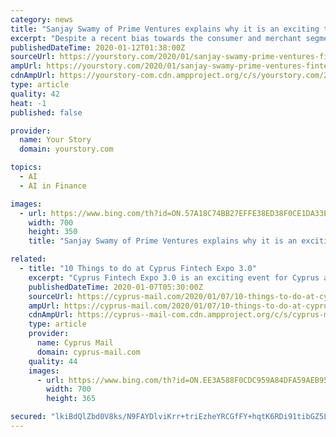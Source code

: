 ```yaml
---
category: news
title: "Sanjay Swamy of Prime Ventures explains why it is an exciting time to be a fintech entrepreneur in India"
excerpt: "Despite a recent bias towards the consumer and merchant segments, the flourishing ecosystem is sure to help industry startups that cater to the fintech needs of large corporations. With the right incentives and support, entrepreneurs can build a team to integrate AI and blockchain into the Indian fintech industry. Israel has found its calling ..."
publishedDateTime: 2020-01-12T01:38:00Z
sourceUrl: https://yourstory.com/2020/01/sanjay-swamy-prime-ventures-fintech-entrepreneur-upi
ampUrl: https://yourstory.com/2020/01/sanjay-swamy-prime-ventures-fintech-entrepreneur-upi/amp
cdnAmpUrl: https://yourstory-com.cdn.ampproject.org/c/s/yourstory.com/2020/01/sanjay-swamy-prime-ventures-fintech-entrepreneur-upi/amp
type: article
quality: 42
heat: -1
published: false

provider:
  name: Your Story
  domain: yourstory.com

topics:
  - AI
  - AI in Finance

images:
  - url: https://www.bing.com/th?id=ON.57A18C74BB27EFFE38ED38F0CE1DA33E
    width: 700
    height: 350
    title: "Sanjay Swamy of Prime Ventures explains why it is an exciting time to be a fintech entrepreneur in India"

related:
  - title: "10 Things to do at Cyprus Fintech Expo 3.0"
    excerpt: "Cyprus Fintech Expo 3.0 is an exciting event for Cyprus as it gives fintech and finance ... There’s sure to be some pretty useful insights throughout the day with talks covering everything from the technological future of banking to robotics and AI in financial services. So, take notes during each talk and write down anything you could ..."
    publishedDateTime: 2020-01-07T05:30:00Z
    sourceUrl: https://cyprus-mail.com/2020/01/07/10-things-to-do-at-cyprus-fintech-expo-3-0/
    ampUrl: https://cyprus-mail.com/2020/01/07/10-things-to-do-at-cyprus-fintech-expo-3-0/amp/
    cdnAmpUrl: https://cyprus--mail-com.cdn.ampproject.org/c/s/cyprus-mail.com/2020/01/07/10-things-to-do-at-cyprus-fintech-expo-3-0/amp/
    type: article
    provider:
      name: Cyprus Mail
      domain: cyprus-mail.com
    quality: 44
    images:
      - url: https://www.bing.com/th?id=ON.EE3A588F0CDC959A84DFA59AEB956A61
        width: 700
        height: 365

secured: "lkiBdQlZbd0V8ks/N9FAYDlviKrr+triEzheYRCGfFY+hqtK6RDi91tibGZ5LQQRJj1R6PZPNPnzgnm3TGwHoBVsct9flEbWzSBeiAiJ9SRnVdV/08uzHmIWAftkWhQBWCy9kk4rUd/4ReMeYczNIOjLEwJfah38HGRXFN83BB5xq/m75lyqD46T2wxb8o6+J2umdZfYkCwtnhntNiEYfiG08K4NUdj83Ga8d/P+nJFjD/awctkwYnzToqXOoHjldHFYrhSSyOQoLDKtos515Q==;W8K4ozHI7EMgBQKSs76KhQ=="
---
```


